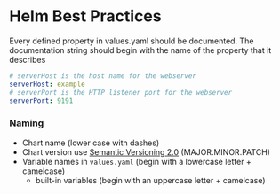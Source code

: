 # Helm Best Practices

Every defined property in values.yaml should be documented. The documentation string should begin with the name of the property that it describes

```yaml
# serverHost is the host name for the webserver
serverHost: example
# serverPort is the HTTP listener port for the webserver
serverPort: 9191
```

### Naming

- Chart name (lower case with dashes)
- Chart version use [Semantic Versioning 2.0](https://semver.org/) (MAJOR.MINOR.PATCH)
- Variable names in `values.yaml` (begin with a lowercase letter + camelcase)
  - built-in variables (begin with an uppercase letter + camelcase)

